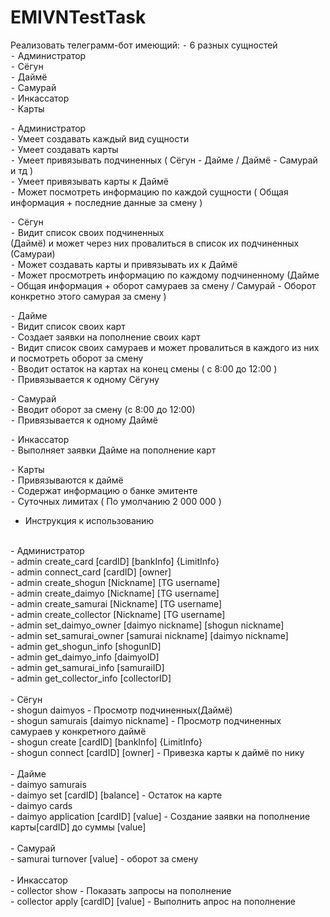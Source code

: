 # EMIVNTestTask
Реализовать телеграмм-бот имеющий:
 ⁃ 6 разных сущностей<br/>
 ⁃ Администратор<br/>
 ⁃ Сёгун<br/>
 ⁃ Даймё<br/>
 ⁃ Самурай<br/>
 ⁃ Инкассатор<br/>
 ⁃ Карты<br/>


 ⁃ Администратор<br/>
 ⁃ Умеет создавать каждый вид сущности<br/>
 ⁃ Умеет создавать карты<br/>
 ⁃ Умеет привязывать подчиненных
( Сёгун - Дайме / Даймё - Самурай и тд )<br/>
 ⁃ Умеет привязывать карты к Даймё<br/>
 ⁃ Может посмотреть информацию по каждой сущности ( Общая информация + последние данные за смену )<br/>


 ⁃ Сёгун<br/>
 ⁃ Видит список своих подчиненных<br/>
(Даймё) и может через них провалиться в список их подчиненных (Самураи)<br/>
 ⁃ Может создавать карты и привязывать их к Даймё<br/>
 ⁃ Может просмотреть информацию по каждому подчиненному (Дайме - Общая информация + оборот самураев за смену / Самурай - Оборот конкретно этого самурая за смену )<br/>


 ⁃ Дайме<br/>
 ⁃ Видит список своих карт<br/>
 ⁃ Создает заявки на пополнение своих карт<br/>
 ⁃ Видит список своих самураев и может провалиться в каждого из них и посмотреть оборот за смену<br/>
 ⁃ Вводит остаток на картах на конец смены ( с 8:00 до 12:00 )<br/>
 ⁃ Привязывается к одному Сёгуну<br/>


 ⁃ Самурай<br/>
 ⁃ Вводит оборот за смену (с 8:00 до
12:00)<br/>
 ⁃ Привязывается к одному Даймё<br/>


 ⁃ Инкассатор<br/>
 ⁃ Выполняет заявки Дайме на пополнение карт<br/>


 ⁃ Карты<br/>
 ⁃ Привязываются к даймё<br/>
 ⁃ Содержат информацию о банке эмитенте<br/>
 ⁃ Суточных лимитах ( По умолчанию 2 000 000 )<br/>
 
 - Инструкция к использованию<br/>
 <br/>
 - Администратор<br/>
 - admin create_card [cardID] [bankInfo] {LimitInfo}<br/>
 - admin connect_card [cardID] [owner]<br/>
 - admin create_shogun [Nickname] [TG username]<br/>
 - admin create_daimyo [Nickname] [TG username]<br/>
 - admin create_samurai [Nickname] [TG username]<br/>
 - admin create_collector [Nickname] [TG username]<br/>
 - admin set_daimyo_owner [daimyo nickname] [shogun nickname]<br/>
 - admin set_samurai_owner [samurai nickname] [daimyo nickname]<br/>
 - admin get_shogun_info [shogunID]<br/>
 - admin get_daimyo_info [daimyoID]<br/>
 - admin get_samurai_info [samuraiID]<br/>
 - admin get_collector_info [collectorID]<br/>
 <br/>
 - Сёгун<br/>
 - shogun daimyos - Просмотр подчиненных(Даймё)<br/>
 - shogun samurais [daimyo nickname] - Просмотр подчиненных самураев у конкретного даймё<br/>
 - shogun create [cardID] [bankInfo] {LimitInfo}<br/>
 - shogun connect [cardID] [owner] - Привезка карты к даймё по нику<br/>
 <br/>
 - Дайме<br/>
 - daimyo samurais<br/>
 - daimyo set [cardID] [balance] - Остаток на карте<br/>
 - daimyo cards<br/>
 - daimyo application [cardID] [value] - Создание заявки на пополнение карты[cardID] до суммы [value]<br/>
 <br/>
 - Самурай<br/>
 - samurai turnover [value] - оборот за смену<br/>
 <br/>
 - Инкассатор<br/>
 - collector show - Показать запросы на пополнение<br/>
 - collector apply [cardID] [value] - Выполнить апрос на пополнение<br/>
